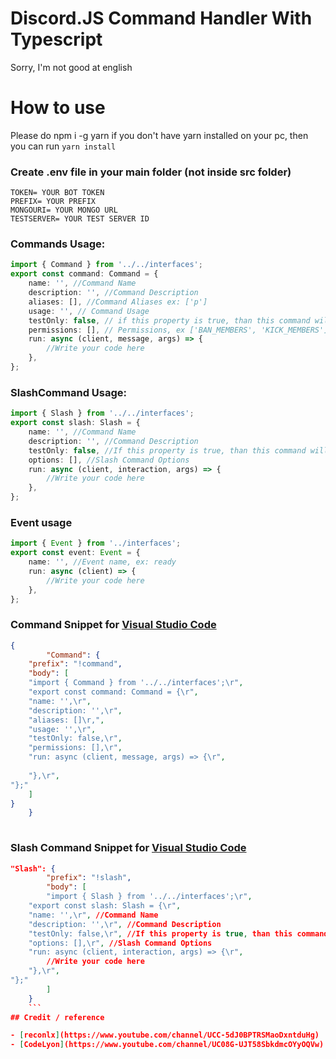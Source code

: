 # Discord.JS Command Handler With Typescript

Sorry, I'm not good at english

# How to use

Please do npm i -g yarn if you don't have yarn installed on your pc, then you can run `yarn install`

### Create .env file in your main folder (not inside src folder)

```env
TOKEN= YOUR BOT TOKEN
PREFIX= YOUR PREFIX
MONGOURI= YOUR MONGO URL
TESTSERVER= YOUR TEST SERVER ID
```

### Commands Usage:

```ts
import { Command } from '../../interfaces';
export const command: Command = {
	name: '', //Command Name
	description: '', //Command Description
	aliases: [], //Command Aliases ex: ['p']
	usage: '', // Command Usage
	testOnly: false, // if this property is true, than this command will only available at your test server
	permissions: [], // Permissions, ex ['BAN_MEMBERS', 'KICK_MEMBERS']
	run: async (client, message, args) => {
		//Write your code here
	},
};
```

### SlashCommand Usage:

```ts
import { Slash } from '../../interfaces';
export const slash: Slash = {
	name: '', //Command Name
	description: '', //Command Description
	testOnly: false, //If this property is true, than this command will only available at your test server
	options: [], //Slash Command Options
	run: async (client, interaction, args) => {
		//Write your code here
	},
};
```

### Event usage

```ts
import { Event } from '../interfaces';
export const event: Event = {
	name: '', //Event name, ex: ready
	run: async (client) => {
		//Write your code here
	},
};
```

### Command Snippet for [Visual Studio Code](https://code.visualstudio.com/docs/editor/userdefinedsnippets)

```json
{
		"Command": {
	"prefix": "!command",
	"body": [
	"import { Command } from '../../interfaces';\r",
	"export const command: Command = {\r",
	"name: '',\r",
	"description: '',\r",
	"aliases: []\r,",
	"usage: '',\r",
	"testOnly: false,\r",
	"permissions: [],\r",
	"run: async (client, message, args) => {\r",
		
	"},\r",
"};"
	]
}
	}
	
```

### Slash Command Snippet for [Visual Studio Code](https://code.visualstudio.com/docs/editor/userdefinedsnippets)

```json
"Slash": {
		"prefix": "!slash",
		"body": [
		"import { Slash } from '../../interfaces';\r",
	"export const slash: Slash = {\r",
	"name: '',\r", //Command Name
	"description: '',\r", //Command Description
	"testOnly: false,\r", //If this property is true, than this command will only available at your test server
	"options: [],\r", //Slash Command Options
	"run: async (client, interaction, args) => {\r",
		//Write your code here
	"},\r",
"};"
		]
	}
	```
## Credit / reference

- [reconlx](https://www.youtube.com/channel/UCC-5dJ0BPTRSMaoDxntduHg)
- [CodeLyon](https://www.youtube.com/channel/UC08G-UJT58SbkdmcOYyOQVw)
